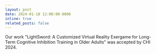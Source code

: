 ```yaml
---
layout: post
date: 2024-01-18 12:00:00-0800
inline: true
related_posts: false
---
```



Our work "LightSword: A Customized Virtual Reality Exergame for Long-Term Cognitive Inhibition Training in Older Adults" was accepted by CHI 2024.

